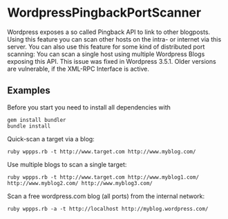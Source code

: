 WordpressPingbackPortScanner
============================

Wordpress exposes a so called Pingback API to link to other blogposts.
Using this feature you can scan other hosts on the intra- or internet via this server.
You can also use this feature for some kind of distributed port scanning:
You can scan a single host using multiple Wordpress Blogs exposing this API.
This issue was fixed in Wordpress 3.5.1. Older versions are vulnerable,
if the XML-RPC Interface is active.

Examples
--------
Before you start you need to install all dependencies with
```
gem install bundler
bundle install
```

Quick-scan a target via a blog:
```
ruby wppps.rb -t http://www.target.com http://www.myblog.com/
```

Use multiple blogs to scan a single target:
```
ruby wppps.rb -t http://www.target.com http://www.myblog1.com/ http://www.myblog2.com/ http://www.myblog3.com/
```

Scan a free wordpress.com blog (all ports) from the internal network:
```
ruby wppps.rb -a -t http://localhost http://myblog.wordpress.com/
```
